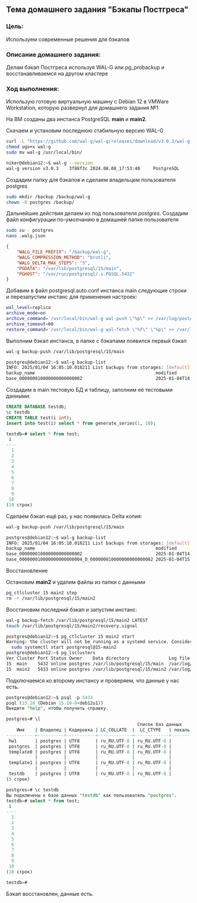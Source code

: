 ## Тема домашнего задания "Бэкапы Постгреса"

### Цель:
Используем современные решения для бэкапов

### Описание домашнего задания:

Делам бэкап Постгреса используя WAL-G или pg_probackup и восстанавливаемся на другом кластере

### Ход выполнения:

Использую готовую виртуальную машину с Debian 12 в VMWare Workstation, которую развернул для домашнего задания №1

На ВМ созданы два инстанса PostgreSQL **main** и **main2**. 

Скачаем и установим последнюю стабильную версию WAL-G

```bash
curl -L "https://github.com/wal-g/wal-g/releases/download/v3.0.3/wal-g-pg-ubuntu-20.04-amd64" -o "wal-g"
chmod ugo+x wal-g
sudo mv wal-g /usr/local/bin/

niker@debian12:~$ wal-g --version
wal-g version v3.0.3    3f88f3c 2024.08.08_17:53:40     PostgreSQL
```

Создадим папку для бэкапов и сделаем владельцем пользователя postgres
```bash
sudo mkdir /backup /backup/wal-g
chown -R postgres /backup/
```

Дальнейшие действия делаем из под пользователя *postgres*. 
Создадим файл конфигурации по-умолчанию в домашней папке пользователя

```bash
sudo su - postgres
nano .walg.json
```

```json
{
    "WALG_FILE_PREFIX": "/backup/wal-g",
    "WALG_COMPRESSION_METHOD": "brotli",
    "WALG_DELTA_MAX_STEPS": "5",
    "PGDATA": "/var/lib/postgresql/15/main",
    "PGHOST": "/var/run/postgresql/.s.PGSQL.5432"
}
```

Добавим в файл postgresql.auto.conf инстанса main следующие строки и перезапустим инстанс для применения настроек:

```bash
wal_level=replica
archive_mode=on
archive_command='/usr/local/bin/wal-g wal-push \"%p\" >> /var/log/postgresql/archive.log 2>&1'
archive_timeout=60
restore_command='/usr/local/bin/wal-g wal-fetch \"%f\" \"%p\" >> /var/log/postgresql/restore.log 2>&1'
```


Выполним бэкап инстанса, в папке с бэкапами появился первый бэкап
```bash
wal-g backup-push /var/lib/postgresql/15/main

postgres@debian12:~$ wal-g backup-list
INFO: 2025/01/04 16:05:10.018211 List backups from storages: [default]
backup_name                                              modified                  wal_file_name            storage_name
base_000000010000000000000002                            2025-01-04T14:56:11+03:00 000000010000000000000002 default
```
Создадим в main тестовую БД и таблицу, заполним её тестовыми данными:

```sql
CREATE DATABASE testdb;
\c testdb
CREATE TABLE test(i int);
insert into test(i) select * from generate_series(1, 10);

testdb=# select * from test;
 i  
----
  1
  2
  3
  4
  5
  6
  7
  8
  9
 10
(10 строк)
```

Сделаем бэкап ещё раз, у нас появилась Delta копия:
```bash
wal-g backup-push /var/lib/postgresql/15/main

postgres@debian12:~$ wal-g backup-list
INFO: 2025/01/04 16:05:10.018211 List backups from storages: [default]
backup_name                                              modified                  wal_file_name            storage_name
base_000000010000000000000002                            2025-01-04T14:56:11+03:00 000000010000000000000002 default
base_000000010000000000000004_D_000000010000000000000002 2025-01-04T15:59:24+03:00 000000010000000000000004 default
```

Восстановление 

Остановим **main2** и удалим файлы из папки с данными

```bash
pg_ctlcluster 15 main2 stop
rm -r /var/lib/postgresql/15/main2
```

Восстановим последний бэкап и запустим инстанс:

```bash
wal-g backup-fetch /var/lib/postgresql/15/main2 LATEST
touch /var/lib/postgresql/15/main2/recovery.signal

postgres@debian12:~$ pg_ctlcluster 15 main2 start
Warning: the cluster will not be running as a systemd service. Consider using systemctl:
  sudo systemctl start postgresql@15-main2
postgres@debian12:~$ pg_lsclusters
Ver Cluster Port Status Owner    Data directory               Log file
15  main    5432 online postgres /var/lib/postgresql/15/main  /var/log/postgresql/postgresql-15-main.log
15  main2   5433 online postgres /var/lib/postgresql/15/main2 /var/log/postgresql/postgresql-15-main2.log
```

Подключаемся ко второму инстансу и проверяем, что данные у нас есть.

```sql
postgres@debian12:~$ psql -p 5433
psql (15.10 (Debian 15.10-0+deb12u1))
Введите "help", чтобы получить справку.

postgres=# \l
                                                  Список баз данных
    Имя    | Владелец | Кодировка | LC_COLLATE  |  LC_CTYPE   | локаль ICU | Провайдер локали |     Права доступа     
-----------+----------+-----------+-------------+-------------+------------+------------------+-----------------------
 hw1       | postgres | UTF8      | ru_RU.UTF-8 | ru_RU.UTF-8 |            | libc             | 
 postgres  | postgres | UTF8      | ru_RU.UTF-8 | ru_RU.UTF-8 |            | libc             | 
 template0 | postgres | UTF8      | ru_RU.UTF-8 | ru_RU.UTF-8 |            | libc             | =c/postgres          +
           |          |           |             |             |            |                  | postgres=CTc/postgres
 template1 | postgres | UTF8      | ru_RU.UTF-8 | ru_RU.UTF-8 |            | libc             | =c/postgres          +
           |          |           |             |             |            |                  | postgres=CTc/postgres
 testdb    | postgres | UTF8      | ru_RU.UTF-8 | ru_RU.UTF-8 |            | libc             | 
(5 строк)

postgres=# \c testdb
Вы подключены к базе данных "testdb" как пользователь "postgres".
testdb=# select * from test;
 i  
----
  1
  2
  3
  4
  5
  6
  7
  8
  9
 10
(10 строк)

testdb=# 
```

Бэкап восстановлен, данные есть. 